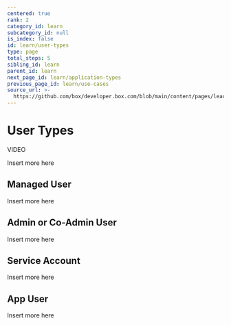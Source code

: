 ```yaml
---
centered: true
rank: 2
category_id: learn
subcategory_id: null
is_index: false
id: learn/user-types
type: page
total_steps: 5
sibling_id: learn
parent_id: learn
next_page_id: learn/application-types
previous_page_id: learn/use-cases
source_url: >-
  https://github.com/box/developer.box.com/blob/main/content/pages/learn/user-types.md
---
```

# User Types

VIDEO

Insert more here

## Managed User

Insert more here

## Admin or Co-Admin User

Insert more here

## Service Account

Insert more here

## App User

Insert more here